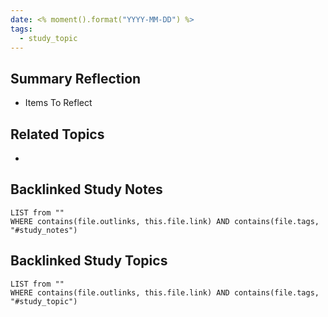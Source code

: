 ```yaml
---
date: <% moment().format("YYYY-MM-DD") %>
tags:
  - study_topic
---
```

## Summary Reflection
- Items To Reflect

## Related Topics
- 
## Backlinked Study Notes 

```dataview
LIST from ""
WHERE contains(file.outlinks, this.file.link) AND contains(file.tags, "#study_notes")
```

## Backlinked Study Topics 

```dataview
LIST from ""
WHERE contains(file.outlinks, this.file.link) AND contains(file.tags, "#study_topic")
```


